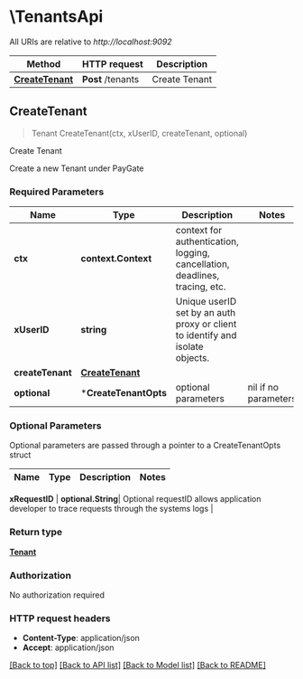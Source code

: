 # \TenantsApi

All URIs are relative to *http://localhost:9092*

Method | HTTP request | Description
------------- | ------------- | -------------
[**CreateTenant**](TenantsApi.md#CreateTenant) | **Post** /tenants | Create Tenant



## CreateTenant

> Tenant CreateTenant(ctx, xUserID, createTenant, optional)

Create Tenant

Create a new Tenant under PayGate

### Required Parameters


Name | Type | Description  | Notes
------------- | ------------- | ------------- | -------------
**ctx** | **context.Context** | context for authentication, logging, cancellation, deadlines, tracing, etc.
**xUserID** | **string**| Unique userID set by an auth proxy or client to identify and isolate objects. | 
**createTenant** | [**CreateTenant**](CreateTenant.md)|  | 
 **optional** | ***CreateTenantOpts** | optional parameters | nil if no parameters

### Optional Parameters

Optional parameters are passed through a pointer to a CreateTenantOpts struct


Name | Type | Description  | Notes
------------- | ------------- | ------------- | -------------


 **xRequestID** | **optional.String**| Optional requestID allows application developer to trace requests through the systems logs | 

### Return type

[**Tenant**](Tenant.md)

### Authorization

No authorization required

### HTTP request headers

- **Content-Type**: application/json
- **Accept**: application/json

[[Back to top]](#) [[Back to API list]](../README.md#documentation-for-api-endpoints)
[[Back to Model list]](../README.md#documentation-for-models)
[[Back to README]](../README.md)

